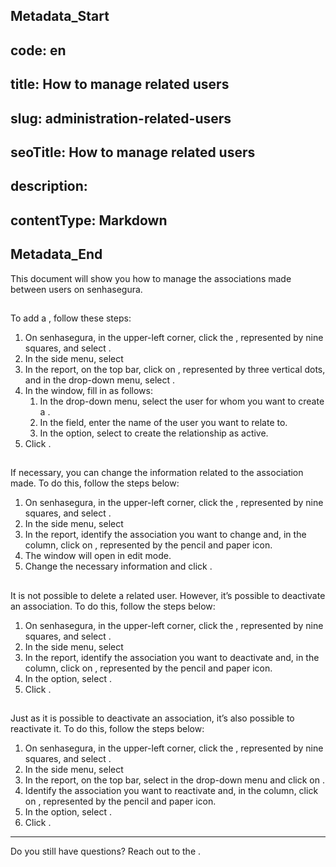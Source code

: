 ## Metadata_Start 
## code: en
## title: How to manage related users 
## slug: administration-related-users 
## seoTitle: How to manage related users 
## description:  
## contentType: Markdown 
## Metadata_End
This document will show you how to manage the associations made between users on senhasegura.

## 

To add a , follow these steps:

1. On senhasegura, in the upper-left corner, click the , represented by nine squares, and select .  
2. In the side menu, select   
3. In the  report, on the top bar, click on , represented by three vertical dots, and in the drop-down menu, select .  
4. In the  window, fill in as follows:  
   1. In the  drop-down menu, select the user for whom you want to create a .  
   2. In the  field, enter the name of the user you want to relate to.  
   3. In the  option, select  to create the relationship as active.  
5. Click .

## 

If necessary, you can change the information related to the association made. To do this, follow the steps below:

1. On senhasegura, in the upper-left corner, click the , represented by nine squares, and select .  
2. In the side menu, select   
3. In the  report, identify the association you want to change and, in the  column, click on , represented by the pencil and paper icon.  
4. The  window will open in edit mode.  
5. Change the necessary information and click .

## 

It is not possible to delete a related user. However, it’s possible to deactivate an association. To do this, follow the steps below:

1. On senhasegura, in the upper-left corner, click the , represented by nine squares, and select .  
2. In the side menu, select   
3. In the  report, identify the association you want to deactivate and, in the  column, click on , represented by the pencil and paper icon.  
4. In the  option, select .  
5. Click .

## 

Just as it is possible to deactivate an association, it’s also possible to reactivate it. To do this, follow the steps below:

1. On senhasegura, in the upper-left corner, click the , represented by nine squares, and select .  
2. In the side menu, select   
3. In the  report, on the top bar, select  in the  drop-down menu and click on .  
4. Identify the association you want to reactivate and, in the  column, click on , represented by the pencil and paper icon.  
5. In the  option, select .  
6. Click .

---

Do you still have questions? Reach out to the .